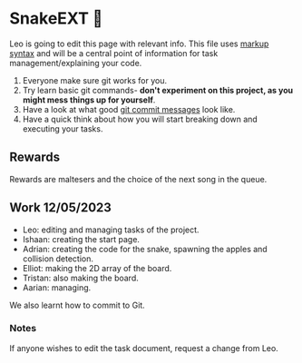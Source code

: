 # SnakeEXT 🐍
Leo is going to edit this page with relevant info.
This file uses [markup syntax](https://www.markdownguide.org/cheat-sheet/) and will be a central point of information for task management/explaining your code.

1. Everyone make sure git works for you.
2. Try learn basic git commands- **don't experiment on this project, as you might mess things up for yourself**.
3. Have a look at what good [git commit messages](https://chiamakaikeanyi.dev/how-to-write-good-git-commit-messages/) look like.
4. Have a quick think about how you will start breaking down and executing your tasks.

## Rewards
Rewards are maltesers and the choice of the next song in the queue.

## Work 12/05/2023
- Leo: editing and managing tasks of the project.
- Ishaan: creating the start page.
- Adrian: creating the code for the snake, spawning the apples and collision detection.
- Elliot: making the 2D array of the board.
- Tristan: also making the board.
- Aarian: managing.

We also learnt how to commit to Git.

### Notes
If anyone wishes to edit the task document, request a change from Leo.